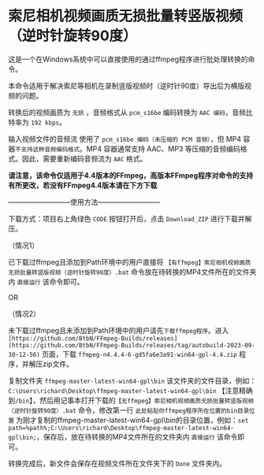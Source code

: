 # 索尼相机视频画质无损批量转竖版视频（逆时针旋转90度）

这是一个在Windows系统中可以直接使用的通过ffmpeg程序进行批处理转换的命令。

本命令适用于解决索尼等相机在录制竖版视频时（逆时针90度）导出后为横版视频的问题。

转换后的视频画质为 `无损` ，音频格式从 `pcm_s16be` 编码转换为 `AAC 编码`，音频比特率为 `192 kbps`。

输入视频文件的音频流 使用了 `pcm_s16be 编码（未压缩的 PCM 音频）`，但 MP4 容器`不支持这种音频编码格式`。MP4 容器通常支持 AAC、MP3 等压缩的音频编码格式。因此，需要重新编码音频流为 `AAC` 格式。

**请注意，该命令仅适用于4.4版本的FFmpeg，高版本FFmpeg程序对命令的支持有所更改，若没有FFmpeg4.4版本请在下方下载**

—————————使用方法—————————

下载方式：项目右上角绿色 `CODE` 按钮打开后，点击 `Download_ZIP` 进行下载并解压。

（情况1）

   已下载过ffmpeg且添加到Path环境中的用户直接将 `【有ffmpeg】索尼相机视频画质无损批量转竖版视频（逆时针旋转90度）.bat` 命令放在待转换的MP4文件所在的文件夹内 `直接运行` 该命令即可。

 OR
	 
（情况2）
   
   未下载过ffmpeg且未添加到Path环境中的用户请先`下载ffmpeg程序`。进入 `[https://github.com/BtbN/FFmpeg-Builds/releases](https://github.com/BtbN/FFmpeg-Builds/releases/tag/autobuild-2023-09-30-12-56)` 页面，下载 `ffmpeg-n4.4.4-6-gd5fa6e3a91-win64-gpl-4.4.zip` 程序，并解压zip文件。
   
   复制文件夹 `ffmpeg-master-latest-win64-gpl\bin` 该文件夹的文件目录，例如：`C:\Users\richard\Desktop\ffmpeg-master-latest-win64-gpl\bin` 【注意精确到`/bin`】，然后用记事本打开下载的`【无ffmpeg】索尼相机视频画质无损批量转竖版视频（逆时针旋转90度）.bat` 命令，修改第一行 `此处粘贴你ffmpeg程序所在位置的bin目录位置` 为刚才复制的ffmpeg-master-latest-win64-gpl\bin的目录位置，例如：`set path=%path%;C:\Users\richard\Desktop\ffmpeg-master-latest-win64-gpl\bin;`，保存后，放在待转换的MP4文件所在的文件夹内 `直接运行` 该命令即可。

转换完成后，新文件会保存在视频文件所在文件夹下的 `Done` 文件夹内。
